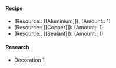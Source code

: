 #### Recipe
- (Resource:: [[Aluminium]]): (Amount:: 1)
- (Resource:: [[Copper]]): (Amount:: 1)
- (Resource:: [[Sealant]]): (Amount:: 1)

#### Research
- Decoration 1